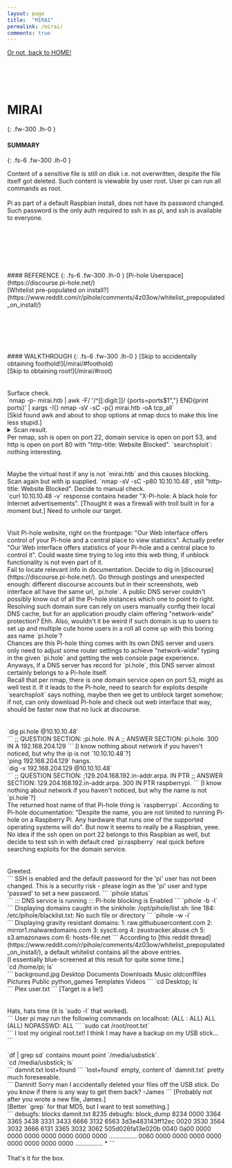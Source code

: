 ```yaml
---
layout: page
title:  "MIRAI"
permalink: /mirai/
comments: true
---
```

[Or not, back to HOME!](/)<br>
<br>
<br>
<br>
<br>
# MIRAI
{: .fw-300 .lh-0 }
#### SUMMARY
{: .fs-6 .fw-300 .lh-0 }
<!-- excerpt-start -->
Content of a sensitive file is still on disk i.e. not overwritten, despite the file itself got deleted. Such content is viewable by user root. User pi can run all commands as root.<br>
<br>
Pi as part of a default Raspbian install, does not have its password changed. Such password is the only auth required to ssh in as pi, and ssh is available to everyone.<br>
<!-- excerpt-end -->
<br>
<br>
<br>
<br>
<br>
<br>
#### REFERENCE
{: .fs-6 .fw-300 .lh-0 }
[Pi-hole Userspace](https://discourse.pi-hole.net/)<br>
[Whitelist pre-populated on install?](https://www.reddit.com/r/pihole/comments/4z03ow/whitelist_prepopulated_on_install/)<br>
<br>
<br>
<br>
<br>
<br>
<br>
#### WALKTHROUGH
{: .fs-6 .fw-300 .lh-0 }
[Skip to accidentally obtaining foothold!](/mirai/#foothold)<br>
[Skip to obtaining root!](/mirai/#root)<br>
<br>
<br>
Surface check.<br>
`nmap -p- mirai.htb | awk -F/ '/^[[:digit:]]/ {ports=ports$1","} END{print ports}' | xargs -I{} nmap -sV -sC -p{} mirai.htb -oA tcp_all`<br>
[Skid found awk and about to shop options at nmap docs to make this line less stupid.]<br>
<details close markdown="block">
<summary>
Scan result.
</summary>
```
Host is up (0.79s latency).
PORT      STATE  SERVICE        VERSION
22/tcp    open   ssh            OpenSSH 6.7p1 Debian 5+deb8u3 (protocol 2.0)
| ssh-hostkey: 
|   1024 aa:ef:5c:e0:8e:86:97:82:47:ff:4a:e5:40:18:90:c5 (DSA)
|   2048 e8:c1:9d:c5:43:ab:fe:61:23:3b:d7:e4:af:9b:74:18 (RSA)
|   256 b6:a0:78:38:d0:c8:10:94:8b:44:b2:ea:a0:17:42:2b (ECDSA)
|_  256 4d:68:40:f7:20:c4:e5:52:80:7a:44:38:b8:a2:a7:52 (ED25519)
53/tcp    open   domain         dnsmasq 2.76
| dns-nsid: 
|_  bind.version: dnsmasq-2.76
80/tcp    open   http           lighttpd 1.4.35
|_http-server-header: lighttpd/1.4.35
|_http-title: Website Blocked
1244/tcp  closed isbconference1
32400/tcp open   http           Plex Media Server httpd
| http-auth: 
| HTTP/1.1 401 Unauthorized\x0D
|_  Server returned status 401 but no WWW-Authenticate header.
|_http-cors: HEAD GET POST PUT DELETE OPTIONS
|_http-favicon: Plex
|_http-title: Unauthorized
32469/tcp open   upnp           Platinum UPnP 1.0.5.13 (UPnP/1.0 DLNADOC/1.50)
Service Info: OS: Linux; CPE: cpe:/o:linux:linux_kernel
```
</details>
Per nmap, ssh is open on port 22, domain service is open on port 53, and http is open on port 80 with "http-title: Website Blocked". `searchsploit`: nothing interesting.<br>
<br>
<br>
Maybe the virtual host if any is not `mirai.htb` and this causes blocking. Scan again but with ip supplied. `nmap -sV -sC -p80 10.10.10.48`, still "http-title: Website Blocked". Decide to manual check.<br>
<a id="foothold"></a>
`curl 10.10.10.48 -v` response contains header "X-Pi-hole: A black hole for Internet advertisements". [Thought it was a firewall with troll built in for a moment but.] Need to unhole our target.<br>
<br>
<br>
Visit Pi-hole website, right on the frontpage: "Our Web interface offers control of your Pi-hole and a central place to view statistics". Actually prefer "Our Web interface offers statistics of your Pi-hole and a central place to control it". Could waste time trying to log into this web thing, if unblock functionality is not even part of it.<br>
Fail to locate relevant info in documentation. Decide to dig in [discourse](https://discourse.pi-hole.net/). Go through postings and unexpected enough: different discourse accounts but in their screenshots, web interface all have the same url, `pi.hole`. A public DNS server couldn't possibly know out of all the Pi-hole instances which one to point to right. Resolving such domain sure can rely on users manually config their local DNS cache, but for an application proudly claim offering "network-wide" protection? Ehh. Also, wouldn't it be weird if such domain is up to users to set up and multiple cute home users in a roll all come up with this boring ass name `pi.hole`?<br>
Chances are this Pi-hole thing comes with its own DNS server and users only need to adjust some router settings to achieve "network-wide" typing in the given `pi.hole` and getting the web console page experience. Anyways, if a DNS server has record for `pi.hole`, this DNS server almost certainly belongs to a Pi-hole itself.<br>
Recall that per nmap, there is one domain service open on port 53, might as well test it. If it leads to the Pi-hole, need to search for exploits despite `searchsploit` says nothing, maybe then we get to unblock target somehow; if not, can only download Pi-hole and check out web interface that way, should be faster now that no luck at discourse.<br>
<br>
<br>
`dig pi.hole @10.10.10.48`<br>
```
;; QUESTION SECTION:
;pi.hole.			IN	A
;; ANSWER SECTION:
pi.hole.		300	IN	A	192.168.204.129
```
[I know nothing about network if you haven't noticed, but why the ip is not `10.10.10.48`?]<br>
`ping 192.168.204.129` hangs.<br>
`dig -x 192.168.204.129 @10.10.10.48`<br>
```
;; QUESTION SECTION:
;129.204.168.192.in-addr.arpa.	IN	PTR
;; ANSWER SECTION:
129.204.168.192.in-addr.arpa. 300 IN	PTR	raspberrypi.
```
[I know nothing about network if you haven't noticed, but why the name is not `pi.hole`?]<br>
The returned host name of that Pi-hole thing is `raspberrypi`. According to Pi-hole documentation: "Despite the name, you are not limited to running Pi-hole on a Raspberry Pi. Any hardware that runs one of the supported operating systems will do". But now it seems to really be a Raspbian, yeee.<br>
No idea if the ssh open on port 22 belongs to this Raspbian as well, but decide to test ssh in with default cred `pi:raspberry` real quick before searching exploits for the domain service.<br>
<br>
<br>
Greeted.<br>
```
SSH is enabled and the default password for the 'pi' user has not been changed.
This is a security risk - please login as the 'pi' user and type 'passwd' to set a new password.
```
`pihole status`<br>
```
::: DNS service is running
::: Pi-hole blocking is Enabled
```
`pihole -b -l`<br>
```
Displaying domains caught in the sinkhole:
/opt/pihole/list.sh: line 184: /etc/pihole/blacklist.txt: No such file or directory
```
`pihole -w -l`<br>
```
Displaying gravity resistant domains:
1: raw.githubusercontent.com
2: mirror1.malwaredomains.com
3: sysctl.org
4: zeustracker.abuse.ch
5: s3.amazonaws.com
6: hosts-file.net
```
According to [this reddit thread](https://www.reddit.com/r/pihole/comments/4z03ow/whitelist_prepopulated_on_install/), a default whitelist contains all the above entries.<br>
[I essentially blue-screened at this result for quite some time.]<br>
`cd /home/pi; ls`<br>
```
background.jpg  Desktop  Documents  Downloads  Music  oldconffiles  Pictures  Public  python_games  Templates  Videos
```
`cd Desktop; ls`<br>
```
Plex  user.txt
```
[Target is a lie!]<br>
<br>
<br>
<a id="root"></a>
Hats, hats time (it is `sudo -l` that worked).<br>
```
User pi may run the following commands on localhost:
    (ALL : ALL) ALL
    (ALL) NOPASSWD: ALL
```
`sudo cat /root/root.txt`<br>
```
I lost my original root.txt! I think I may have a backup on my USB stick...
```
<br>
<br>
`df | grep sd` contains mount point `/media/usbstick`.<br>
`cd /media/usbstick; ls`<br>
```
damnit.txt  lost+found
```
`lost+found` empty, content of `damnit.txt` pretty much foreseeable.<br>
```
Damnit! Sorry man I accidentally deleted your files off the USB stick.
Do you know if there is any way to get them back?
-James
```
[Probably not after you wrote a new file, James.]<br>
[Better `grep` for that MD5, but I want to test something.]<br>
```
debugfs:  blocks damnit.txt
8235 
debugfs:  block_dump 8234
0000  3364 3365 3438 3331 3433 6666 3132 6563  3d3e483143ff12ec
0020  3530 3564 3032 3666 6131 3365 3032 3062  505d026fa13e020b
0040  0a00 0000 0000 0000 0000 0000 0000 0000  ................
0060  0000 0000 0000 0000 0000 0000 0000 0000  ................
*
```
<br>
<br>
That's it for the box.
